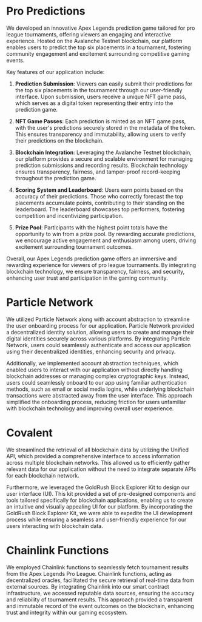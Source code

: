 # Pro Predictions
We developed an innovative Apex Legends prediction game tailored for pro league tournaments, offering viewers an engaging and interactive experience. Hosted on the Avalanche Testnet blockchain, our platform enables users to predict the top six placements in a tournament, fostering community engagement and excitement surrounding competitive gaming events.

Key features of our application include:

1. **Prediction Submission**: Viewers can easily submit their predictions for the top six placements in the tournament through our user-friendly interface. Upon submission, users receive a unique NFT game pass, which serves as a digital token representing their entry into the prediction game.

2. **NFT Game Passes**: Each prediction is minted as an NFT game pass, with the user's predictions securely stored in the metadata of the token. This ensures transparency and immutability, allowing users to verify their predictions on the blockchain.

3. **Blockchain Integration**: Leveraging the Avalanche Testnet blockchain, our platform provides a secure and scalable environment for managing prediction submissions and recording results. Blockchain technology ensures transparency, fairness, and tamper-proof record-keeping throughout the prediction game.

4. **Scoring System and Leaderboard**: Users earn points based on the accuracy of their predictions. Those who correctly forecast the top placements accumulate points, contributing to their standing on the leaderboard. The leaderboard showcases top performers, fostering competition and incentivizing participation.

5. **Prize Pool**: Participants with the highest point totals have the opportunity to win from a prize pool. By rewarding accurate predictions, we encourage active engagement and enthusiasm among users, driving excitement surrounding tournament outcomes.

Overall, our Apex Legends prediction game offers an immersive and rewarding experience for viewers of pro league tournaments. By integrating blockchain technology, we ensure transparency, fairness, and security, enhancing user trust and participation in the gaming community.

# Particle Network
We utilized Particle Network along with account abstraction to streamline the user onboarding process for our application. Particle Network provided a decentralized identity solution, allowing users to create and manage their digital identities securely across various platforms. By integrating Particle Network, users could seamlessly authenticate and access our application using their decentralized identities, enhancing security and privacy.

Additionally, we implemented account abstraction techniques, which enabled users to interact with our application without directly handling blockchain addresses or managing complex cryptographic keys. Instead, users could seamlessly onboard to our app using familiar authentication methods, such as email or social media logins, while underlying blockchain transactions were abstracted away from the user interface. This approach simplified the onboarding process, reducing friction for users unfamiliar with blockchain technology and improving overall user experience.

# Covalent 
We streamlined the retrieval of all blockchain data by utilizing the Unified API, which provided a comprehensive interface to access information across multiple blockchain networks. This allowed us to efficiently gather relevant data for our application without the need to integrate separate APIs for each blockchain network. 

Furthermore, we leveraged the GoldRush Block Explorer Kit to design our user interface (UI). This kit provided a set of pre-designed components and tools tailored specifically for blockchain applications, enabling us to create an intuitive and visually appealing UI for our platform. By incorporating the GoldRush Block Explorer Kit, we were able to expedite the UI development process while ensuring a seamless and user-friendly experience for our users interacting with blockchain data.

# Chainlink Functions
We employed Chainlink functions to seamlessly fetch tournament results from the Apex Legends Pro League. Chainlink functions, acting as decentralized oracles, facilitated the secure retrieval of real-time data from external sources. By integrating Chainlink into our smart contract infrastructure, we accessed reputable data sources, ensuring the accuracy and reliability of tournament results. This approach provided a transparent and immutable record of the event outcomes on the blockchain, enhancing trust and integrity within our gaming ecosystem.

